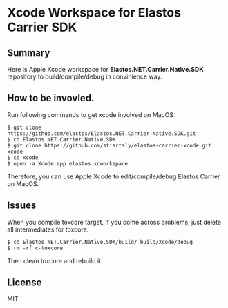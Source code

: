 Xcode Workspace for Elastos Carrier SDK
=====================================

## Summary

Here is Apple Xcode workspace for **Elastos.NET.Carrier.Native.SDK** repository to build/compile/debug in convinience way.

## How to be invovled.

Run following commands to get xcode involved on MacOS:

```shell
$ git clone https://github.com/elastos/Elastos.NET.Carrier.Native.SDK.git
$ cd Elastos.NET.Carrier.Native.SDK
$ git clone https://github.com/stiartsly/elastos-carrier-xcode.git xcode
$ cd xcode
$ open -a Xcode.app elastos.xcworkspace
```
Therefore, you can use Apple Xcode to edit/compile/debug Elastos Carrier on MacOS.


## Issues

When you compile toxcore target, If you come across problems, just delete all intermediates for toxcore.

```shell
$ cd Elastos.NET.Carrier.Native.SDK/build/_build/Xcode/debug
$ rm -rf c-toxcore
```

Then clean toxcore and rebuild it.

## License
MIT
